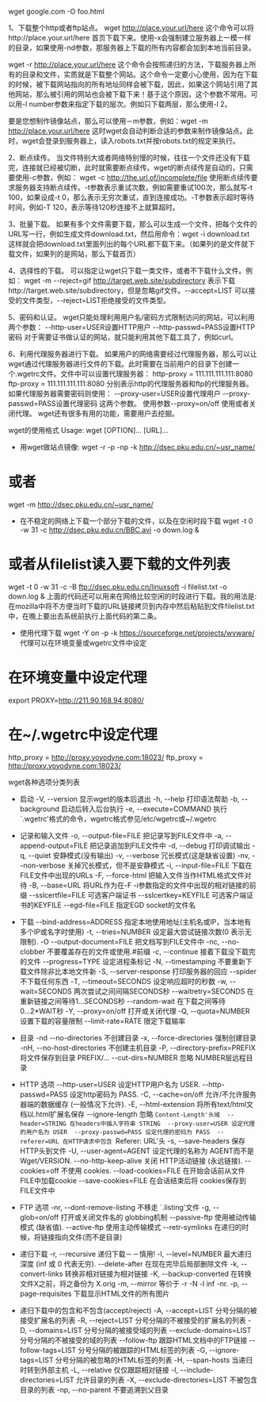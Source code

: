 wget google.com -O foo.html

1、下载整个http或者ftp站点。 
wget http://place.your.url/here 
这个命令可以将http://place.your.url/here 首页下载下来。使用-x会强制建立服务器上一模一样的目录，如果使用-nd参数，那服务器上下载的所有内容都会加到本地当前目录。 

wget -r http://place.your.url/here 
这个命令会按照递归的方法，下载服务器上所有的目录和文件，实质就是下载整个网站。这个命令一定要小心使用，因为在下载的时候，被下载网站指向的所有地址同样会被下载，因此，如果这个网站引用了其他网站，那么被引用的网站也会被下载下来！基于这个原因，这个参数不常用。可以用-l number参数来指定下载的层次。例如只下载两层，那么使用-l 2。 

要是您想制作镜像站点，那么可以使用－m参数，例如：wget -m http://place.your.url/here 
这时wget会自动判断合适的参数来制作镜像站点。此时，wget会登录到服务器上，读入robots.txt并按robots.txt的规定来执行。 

2、断点续传。 
当文件特别大或者网络特别慢的时候，往往一个文件还没有下载完，连接就已经被切断，此时就需要断点续传。wget的断点续传是自动的，只需要使用-c参数，例如： 
wget -c http://the.url.of/incomplete/file 
使用断点续传要求服务器支持断点续传。-t参数表示重试次数，例如需要重试100次，那么就写-t 100，如果设成-t 0，那么表示无穷次重试，直到连接成功。-T参数表示超时等待时间，例如-T 120，表示等待120秒连接不上就算超时。 

3、批量下载。 
如果有多个文件需要下载，那么可以生成一个文件，把每个文件的URL写一行，例如生成文件download.txt，然后用命令：wget -i download.txt
这样就会把download.txt里面列出的每个URL都下载下来。（如果列的是文件就下载文件，如果列的是网站，那么下载首页） 

4、选择性的下载。 
可以指定让wget只下载一类文件，或者不下载什么文件。例如： 
wget -m --reject=gif http://target.web.site/subdirectory 
表示下载http://target.web.site/subdirectory，但是忽略gif文件。--accept=LIST 可以接受的文件类型，--reject=LIST拒绝接受的文件类型。 

5、密码和认证。 
wget只能处理利用用户名/密码方式限制访问的网站，可以利用两个参数： 
--http-user=USER设置HTTP用户 
--http-passwd=PASS设置HTTP密码 
对于需要证书做认证的网站，就只能利用其他下载工具了，例如curl。 

6、利用代理服务器进行下载。 
如果用户的网络需要经过代理服务器，那么可以让wget通过代理服务器进行文件的下载。此时需要在当前用户的目录下创建一个.wgetrc文件。文件中可以设置代理服务器： 
http-proxy = 111.111.111.111:8080 
ftp-proxy = 111.111.111.111:8080 
分别表示http的代理服务器和ftp的代理服务器。如果代理服务器需要密码则使用： 
--proxy-user=USER设置代理用户 
--proxy-passwd=PASS设置代理密码 
这两个参数。 
使用参数--proxy=on/off 使用或者关闭代理。 
wget还有很多有用的功能，需要用户去挖掘。 

wget的使用格式 
Usage: wget [OPTION]... [URL]... 
* 用wget做站点镜像: 
wget -r -p -np -k http://dsec.pku.edu.cn/~usr_name/ 
# 或者 
wget -m http://dsec.pku.edu.cn/~usr_name/ 
* 在不稳定的网络上下载一个部分下载的文件，以及在空闲时段下载 
wget -t 0 -w 31 -c http://dsec.pku.edu.cn/BBC.avi -o down.log & 
# 或者从filelist读入要下载的文件列表 
wget -t 0 -w 31 -c -B ftp://dsec.pku.edu.cn/linuxsoft -i filelist.txt -o down.log & 
上面的代码还可以用来在网络比较空闲的时段进行下载。我的用法是:在mozilla中将不方便当时下载的URL链接拷贝到内存中然后粘贴到文件filelist.txt中，在晚上要出去系统前执行上面代码的第二条。 
* 使用代理下载 
wget -Y on -p -k https://sourceforge.net/projects/wvware/ 
代理可以在环境变量或wgetrc文件中设定 
# 在环境变量中设定代理 
export PROXY=http://211.90.168.94:8080/ 
# 在~/.wgetrc中设定代理 
http_proxy = http://proxy.yoyodyne.com:18023/ 
ftp_proxy = http://proxy.yoyodyne.com:18023/ 


wget各种选项分类列表 
* 启动 
-V, --version 显示wget的版本后退出 
-h, --help 打印语法帮助 
-b, --background 启动后转入后台执行 
-e, --execute=COMMAND 执行`.wgetrc'格式的命令，wgetrc格式参见/etc/wgetrc或~/.wgetrc 
* 记录和输入文件 
-o, --output-file=FILE 把记录写到FILE文件中 
-a, --append-output=FILE 把记录追加到FILE文件中 
-d, --debug 打印调试输出 
-q, --quiet 安静模式(没有输出) 
-v, --verbose 冗长模式(这是缺省设置) 
-nv, --non-verbose 关掉冗长模式，但不是安静模式 
-i, --input-file=FILE 下载在FILE文件中出现的URLs 
-F, --force-html 把输入文件当作HTML格式文件对待 
-B, --base=URL 将URL作为在-F -i参数指定的文件中出现的相对链接的前缀 
--sslcertfile=FILE 可选客户端证书 
--sslcertkey=KEYFILE 可选客户端证书的KEYFILE 
--egd-file=FILE 指定EGD socket的文件名 
* 下载 
--bind-address=ADDRESS 指定本地使用地址(主机名或IP，当本地有多个IP或名字时使用) 
-t, --tries=NUMBER 设定最大尝试链接次数(0 表示无限制). 
-O --output-document=FILE 把文档写到FILE文件中 
-nc, --no-clobber 不要覆盖存在的文件或使用.#前缀 
-c, --continue 接着下载没下载完的文件 
--progress=TYPE 设定进程条标记 
-N, --timestamping 不要重新下载文件除非比本地文件新 
-S, --server-response 打印服务器的回应 
--spider 不下载任何东西 
-T, --timeout=SECONDS 设定响应超时的秒数 
-w, --wait=SECONDS 两次尝试之间间隔SECONDS秒 
--waitretry=SECONDS 在重新链接之间等待1...SECONDS秒 
--random-wait 在下载之间等待0...2*WAIT秒 
-Y, --proxy=on/off 打开或关闭代理 
-Q, --quota=NUMBER 设置下载的容量限制 
--limit-rate=RATE 限定下载输率 
* 目录 
-nd --no-directories 不创建目录 
-x, --force-directories 强制创建目录 
-nH, --no-host-directories 不创建主机目录 
-P, --directory-prefix=PREFIX 将文件保存到目录 PREFIX/... 
--cut-dirs=NUMBER 忽略 NUMBER层远程目录 
* HTTP 选项 
--http-user=USER 设定HTTP用户名为 USER. 
--http-passwd=PASS 设定http密码为 PASS. 
-C, --cache=on/off 允许/不允许服务器端的数据缓存 (一般情况下允许). 
-E, --html-extension 将所有text/html文档以.html扩展名保存 
--ignore-length 忽略 `Content-Length'头域 
--header=STRING 在headers中插入字符串 STRING 
--proxy-user=USER 设定代理的用户名为 USER 
--proxy-passwd=PASS 设定代理的密码为 PASS 
--referer=URL 在HTTP请求中包含 `Referer: URL'头 
-s, --save-headers 保存HTTP头到文件 
-U, --user-agent=AGENT 设定代理的名称为 AGENT而不是 Wget/VERSION. 
--no-http-keep-alive 关闭 HTTP活动链接 (永远链接). 
--cookies=off 不使用 cookies. 
--load-cookies=FILE 在开始会话前从文件 FILE中加载cookie 
--save-cookies=FILE 在会话结束后将 cookies保存到 FILE文件中
 
* FTP 选项 
-nr, --dont-remove-listing 不移走 `.listing'文件 
-g, --glob=on/off 打开或关闭文件名的 globbing机制 
--passive-ftp 使用被动传输模式 (缺省值). 
--active-ftp 使用主动传输模式 
--retr-symlinks 在递归的时候，将链接指向文件(而不是目录) 
* 递归下载 
-r, --recursive 递归下载－－慎用! 
-l, --level=NUMBER 最大递归深度 (inf 或 0 代表无穷). 
--delete-after 在现在完毕后局部删除文件 
-k, --convert-links 转换非相对链接为相对链接 
-K, --backup-converted 在转换文件X之前，将之备份为 X.orig 
-m, --mirror 等价于 -r -N -l inf -nr. 
-p, --page-requisites 下载显示HTML文件的所有图片 
* 递归下载中的包含和不包含(accept/reject) 
-A, --accept=LIST 分号分隔的被接受扩展名的列表 
-R, --reject=LIST 分号分隔的不被接受的扩展名的列表 
-D, --domains=LIST 分号分隔的被接受域的列表 
--exclude-domains=LIST 分号分隔的不被接受的域的列表 
--follow-ftp 跟踪HTML文档中的FTP链接 
--follow-tags=LIST 分号分隔的被跟踪的HTML标签的列表 
-G, --ignore-tags=LIST 分号分隔的被忽略的HTML标签的列表 
-H, --span-hosts 当递归时转到外部主机 
-L, --relative 仅仅跟踪相对链接 
-I, --include-directories=LIST 允许目录的列表 
-X, --exclude-directories=LIST 不被包含目录的列表 
-np, --no-parent 不要追溯到父目录
 
